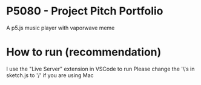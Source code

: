 # P5080 - Project Pitch Portfolio
A p5.js music player with vaporwave meme

# How to run (recommendation)
I use the "Live Server" extension in VSCode to run
Please change the '\\'s in sketch.js to '/' if you are using Mac
